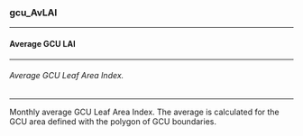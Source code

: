 ### gcu_AvLAI



------
#### Average GCU LAI



------
###### Average GCU Leaf Area Index.



------
Monthly average GCU Leaf Area Index. The average is calculated for the GCU area defined with the polygon of GCU boundaries.